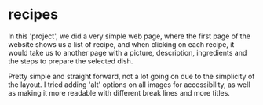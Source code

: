 # recipes

In this 'project', we did a very simple web page, where the first page of the website shows us a list of recipe, and when clicking on each recipe, it would take us to another page with a picture, description, ingredients and the steps to prepare the selected dish.

Pretty simple and straight forward, not a lot going on due to the simplicity of the layout. I tried adding 'alt' options on all images for accessibility, as well as making it more readable with different break lines and more titles.